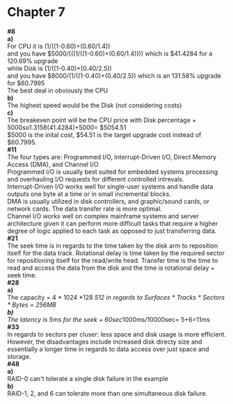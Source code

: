 # Chapter 7
**#8** \
**a)** \
For CPU it is (1/((1-0.60)+(0.60/1.4)) \
and you have $5000/(((1/((1-0.60)+(0.60/1.4)))) which is $41.4284 for a 120.69% upgrade \
while Disk is (1/((1-0.40)+(0.40/2.5)) \
and you have $8000/(1/((1-0.40)+(0.40/2.5)) which is an 131.58% upgrade for $60.7995 \
The best deal in obviously the CPU \
**b)** \
The highest speed would be the Disk (not considering costs) \
**c)** \
The breakeven point will be the CPU price with Disk percentage + $5000 so 1.3158(41.4284)+$5000= $5054.51 \
$5000 is the inital cost, $54.51 is the target upgrade cost instead of $60.7995. \
**#11** \
The four types are: Programmed I/O, Interrupt-Driven I/O, Direct Memory Access (DMA), and Channel I/O \
Programmed I/O is usually best suited for embedded systems processing and overhauling I/O requests for different controlled intrevals. \
Interrupt-Driven I/O works well for single-user systems and handle data outputs one byte at a time or in small incremental blocks. \
DMA is usually utilized in disk controllers, and graphic/sound cards, or network cards. The data transfer rate is more optimal. \
Channel I/O works well on complex mainframe systems and server architecture given it can perform more difficult tasks that require a higher degree of logic applied to each task as opposed to just transferring data. \
**#21** \
The seek time is in regards to the time taken by the disk arm to reposition itself for the data track. Rotational delay is time taken by the required sector for repositioning itself for the read/write head. Transfer time is the time to read and access the data from the disk and the time is rotational delay + seek time. \
**#28** \
**a)** \
The capacity = 4 * 1024 *128 *512 in regards to Surfaces * Tracks * Sectors * Bytes = 256MB \
**b)** \
The latency is 5ms for the seek + 60sec*1000ms/10000sec= 5+6=11ms \
**#33** \
In regards to sectors per cluser: less space and disk usage is more efficient. \
However, the disadvantages include increased disk directy size and essentially a longer time in regards to data access over just space and storage. \
**#48** \
**a)** \
RAID-0 can't tolerate a single disk failure in the example \
**b)** \
RAID-1, 2, and 6 can tolerate more than one simultaneous disk failure.
